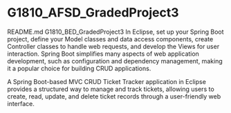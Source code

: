 # G1810_AFSD_GradedProject3
README.md
G1810_BED_GradedProject3
In Eclipse, set up your Spring Boot project, define your Model classes and data access components, create Controller classes to handle web requests, and develop the Views for user interaction. Spring Boot simplifies many aspects of web application development, such as configuration and dependency management, making it a popular choice for building CRUD applications.

A Spring Boot-based MVC CRUD Ticket Tracker application in Eclipse provides a structured way to manage and track tickets, allowing users to create, read, update, and delete ticket records through a user-friendly web interface.
